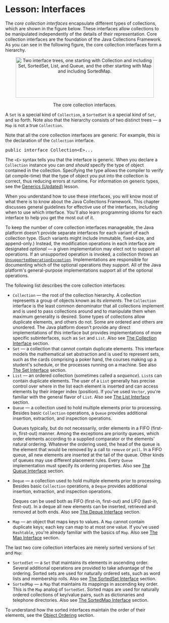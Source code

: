 <h1>Lesson: Interfaces</h1>
<p>The <i>core collection interfaces</i> encapsulate different types of collections, which are shown in the figure below. These interfaces allow collections to be manipulated independently of the details of their representation. Core collection interfaces are the foundation of the Java Collections Framework. As you can see in 
<span id="figure:colls-coreInterfaces.gif">the following figure</span>, the core collection interfaces form a hierarchy.</p>
<center><img src="../../figures/collections/colls-coreInterfaces.gif" width="438" height="129" align="bottom" alt="Two interface trees, one starting with Collection and including Set, SortedSet, List, and Queue, and the other starting with Map and including SortedMap." /></p><p class="FigureCaption">The core collection interfaces.</p></center><p>A <code>Set</code> is a special kind of <code>Collection</code>, a <code>SortedSet</code> is a special kind of <code>Set</code>, and so forth. Note also that the hierarchy consists of two distinct trees &#151; a <code>Map</code> is not a true <code>Collection</code>.</p>
<p>Note that all the core collection interfaces are generic. For example, this is the declaration of the <code>Collection</code> interface.</p>
<div class="codeblock"><pre>
public interface Collection&lt;E&gt;...
</pre></div>
<p>The <code>&lt;E&gt;</code> syntax tells you that the interface is generic. When you declare a <code>Collection</code> instance you can <i>and should</i> specify the type of object contained in the collection. Specifying the type allows the compiler to verify (at compile-time) that the type of object you put into the collection is correct, thus reducing errors at runtime. For information on generic types, see the 
<a class="TutorialLink" target="_top" href="../../java/generics/index.html">Generics (Updated)</a> lesson.</p>
<p>When you understand how to use these interfaces, you will know most of what there is to know about the Java Collections Framework. This chapter discusses general guidelines for effective use of the interfaces, including when to use which interface. You&#39;ll also learn programming idioms for each interface to help you get the most out of it.</p>
<p>To keep the number of core collection interfaces manageable, the Java platform doesn&#39;t provide separate interfaces for each variant of each collection type. (Such variants might include immutable, fixed-size, and append-only.) Instead, the modification operations in each interface are designated <i>optional</i> &#151; a given implementation may elect not to support all operations. If an unsupported operation is invoked, a collection throws an 
<a class="APILink" target="_blank" href="https://docs.oracle.com/javase/8/docs/api/java/lang/UnsupportedOperationException.html"><code>UnsupportedOperationException</code></a>. Implementations are responsible for documenting which of the optional operations they support. All of the Java platform&#39;s general-purpose implementations support all of the optional operations.</p>
<p>The following list describes the core collection interfaces:</p>
<ul>
<li><code>Collection</code> &#151; the root of the collection hierarchy. A collection represents a group of objects known as its <i>elements</i>. The <code>Collection</code> interface is the least common denominator that all collections implement and is used to pass collections around and to manipulate them when maximum generality is desired. Some types of collections allow duplicate elements, and others do not. Some are ordered and others are unordered. The Java platform doesn&#39;t provide any direct implementations of this interface but provides implementations of more specific subinterfaces, such as <code>Set</code> and <code>List</code>. Also see 
<a class="TutorialLink" target="_top" href="collection.html">The Collection Interface</a> section.</li>
<li><code>Set</code> &#151; a collection that cannot contain duplicate elements. This interface models the mathematical set abstraction and is used to represent sets, such as the cards comprising a poker hand, the courses making up a student&#39;s schedule, or the processes running on a machine. See also 
<a class="TutorialLink" target="_top" href="set.html">The Set Interface</a> section.</li>
<li><code>List</code> &#151; an ordered collection (sometimes called a <i>sequence</i>). <code>List</code>s can contain duplicate elements. The user of a <code>List</code> generally has precise control over where in the list each element is inserted and can access elements by their integer index (position). If you&#39;ve used <code>Vector</code>, you&#39;re familiar with the general flavor of <code>List</code>. Also see 
<a class="TutorialLink" target="_top" href="list.html">The List Interface</a> section.</li>
<li><code>Queue</code> &#151; a collection used to hold multiple elements prior to processing. Besides basic <code>Collection</code> operations, a <code>Queue</code> provides additional insertion, extraction, and inspection operations.
<p>Queues typically, but do not necessarily, order elements in a FIFO (first-in, first-out) manner. Among the exceptions are priority queues, which order elements according to a supplied comparator or the elements&#39; natural ordering. Whatever the ordering used, the head of the queue is the element that would be removed by a call to <code>remove</code> or <code>poll</code>. In a FIFO queue, all new elements are inserted at the tail of the queue. Other kinds of queues may use different placement rules. Every <code>Queue</code> implementation must specify its ordering properties. Also see 
<a class="TutorialLink" target="_top" href="queue.html">The Queue Interface</a> section.</p>
 </li>
<li><code>Deque</code> &#151; a collection used to hold multiple elements prior to processing. Besides basic <code>Collection</code> operations, a <code>Deque</code> provides additional insertion, extraction, and inspection operations.
<p>Deques can be used both as FIFO (first-in, first-out) and LIFO (last-in, first-out). In a deque all new elements can be inserted, retrieved and removed at both ends.  Also see 
<a class="TutorialLink" target="_top" href="deque.html">The Deque Interface</a> section.</p>
</li>
 <li><code>Map</code> &#151; an object that maps keys to values. A <code>Map</code> cannot contain duplicate keys; each key can map to at most one value. If you&#39;ve used <code>Hashtable</code>, you&#39;re already familiar with the basics of <code>Map</code>. Also see 
<a class="TutorialLink" target="_top" href="map.html">The Map Interface</a> section.</li>
</ul>
<p>The last two core collection interfaces are merely sorted versions of <code>Set</code> and <code>Map</code>:</p>
<ul>
<li><code>SortedSet</code> &#151; a <code>Set</code> that maintains its elements in ascending order. Several additional operations are provided to take advantage of the ordering. Sorted sets are used for naturally ordered sets, such as word lists and membership rolls. Also see 
<a class="TutorialLink" target="_top" href="sorted-set.html">The SortedSet Interface</a> section.</li>
<li><code>SortedMap</code> &#151; a <code>Map</code> that maintains its mappings in ascending key order. This is the <code>Map</code> analog of <code>SortedSet</code>. Sorted maps are used for naturally ordered collections of key/value pairs, such as dictionaries and telephone directories. Also see 
<a class="TutorialLink" target="_top" href="sorted-map.html">The SortedMap Interface</a> section.</li>
</ul>
<p>To understand how the sorted interfaces maintain the order of their elements, see the 
<a class="TutorialLink" target="_top" href="order.html">Object Ordering</a> section. 
</p>
